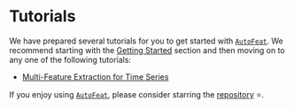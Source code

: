 # Tutorials

We have prepared several tutorials for you to get started with [`AutoFeat`](../index.md). We recommend starting with the [Getting Started](../getting_started/introduction.md) section and then moving on to any one of the following tutorials:

- [Multi-Feature Extraction for Time Series](multi_feature_extraction.md)


If you enjoy using [`AutoFeat`](../index.md), please consider starring the [repository](https://github.com/autonlab/AutoFeat) ⭐️.